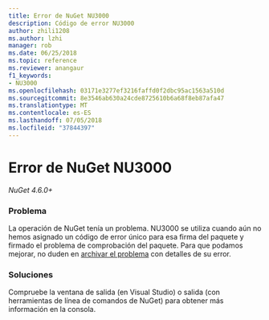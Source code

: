 ```yaml
---
title: Error de NuGet NU3000
description: Código de error NU3000
author: zhili1208
ms.author: lzhi
manager: rob
ms.date: 06/25/2018
ms.topic: reference
ms.reviewer: anangaur
f1_keywords:
- NU3000
ms.openlocfilehash: 03171e3277ef3216faffd0f2dbc95ac1563a510d
ms.sourcegitcommit: 8e3546ab630a24cde8725610b6a68f8eb87afa47
ms.translationtype: MT
ms.contentlocale: es-ES
ms.lasthandoff: 07/05/2018
ms.locfileid: "37844397"
---
```

# <a name="nuget-error-nu3000"></a>Error de NuGet NU3000

*NuGet 4.6.0+*

### <a name="issue"></a>Problema
La operación de NuGet tenía un problema. NU3000 se utiliza cuando aún no hemos asignado un código de error único para esa firma del paquete y firmado el problema de comprobación del paquete. Para que podamos mejorar, no duden en [archivar el problema](https://github.com/nuget/home/issues) con detalles de su error.

### <a name="solution"></a>Soluciones
Compruebe la ventana de salida (en Visual Studio) o salida (con herramientas de línea de comandos de NuGet) para obtener más información en la consola.

